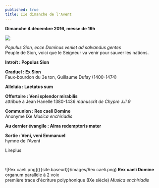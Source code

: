 ```yaml
---
published: true
title: IIe dimanche de l'Avent
---
```


**Dimanche 4 décembre 2016, messe de 19h**

![]({{site.baseurl}}/images/Populus%20Sion%20Gaillac.jpg)

*Populus Sion, ecce Dominus veniet ad salvandus gentes*  
Peuple de Sion, voici que le Seigneur va venir pour sauver les nations.

**Introït : Populus Sion**  

**Graduel : Ex Sion**  
Faux-bourdon du 3e ton, Guillaume Dufay (1400-1474)

**Alleluia : Laetatus sum**

**Offertoire : Veni splendor mirabilis**  
attribué à Jean Hanelle 1380-1436 *manuscrit de Chypre J.II.9*

**Communion : Rex caeli Domine**  
Anonyme IXe *Musica enchiriadis*

**Au dernier évangile : Alma redemptoris mater**  

**Sortie : Veni, veni Emmanuel**  
hymne de l'Avent

Lireplus

&nbsp;

![Rex caeli.png]({{site.baseurl}}/images/Rex caeli.png)
**Rex caeli Domine** organum parallèle à 2 voix  
première trace d'écriture polyphonique (IXe siècle) *Musica enchiriadis*
